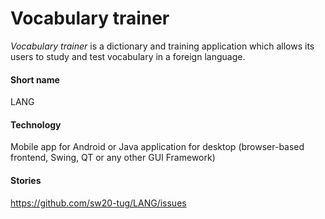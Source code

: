 # Vocabulary trainer

*Vocabulary trainer* is a dictionary and training application which allows its users to study and test vocabulary in a foreign language.

#### Short name
LANG

#### Technology
Mobile app for Android or Java application for desktop (browser-based frontend, Swing, QT or any other GUI Framework)

#### Stories

https://github.com/sw20-tug/LANG/issues
